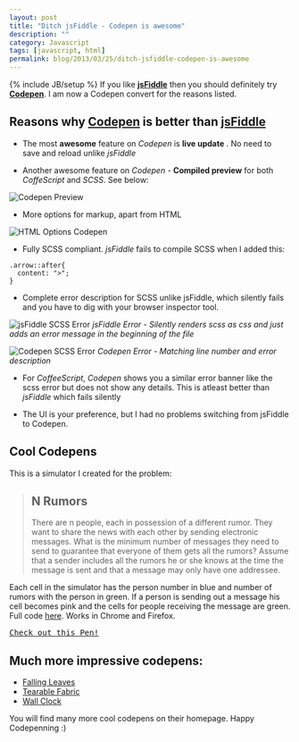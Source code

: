 ```yaml
---
layout: post
title: "Ditch jsFiddle - Codepen is awesome"
description: ""
category: Javascript
tags: [javascript, html]
permalink: blog/2013/03/25/ditch-jsfiddle-codepen-is-awesome
---
```

{% include JB/setup %}
If you like __[jsFiddle](http://jsfiddle.net)__ then you should definitely try __[Codepen](http://codepen.io)__. I am now a Codepen convert for the reasons listed.

## Reasons why __[Codepen](http://codepen.io)__ is better than __[jsFiddle](http://jsfiddle.net)__

* The most **awesome** feature on *Codepen* is **live update** . No need to save and reload unlike *jsFiddle*

* Another awesome feature on *Codepen* - **Compiled preview** for both *CoffeScript* and *SCSS*. See below:

![Codepen Preview](http://i.imgur.com/2wnXZjZ.png)

* More options for markup, apart from HTML

![HTML Options Codepen](http://i.imgur.com/oH2ZqtY.png)

* Fully SCSS compliant. *jsFiddle* fails to compile SCSS when I added this:
```
.arrow::after{
  content: ">";
}
```

* Complete error description for SCSS unlike jsFiddle, which silently fails and you have to dig with your browser inspector tool.
 
![jsFiddle SCSS Error](http://i.imgur.com/7ZXOUGS.png)
*jsFiddle Error - Silently renders scss as css and just adds an error message in the beginning of the file*

![Codepen SCSS Error](http://i.imgur.com/E3MMdXV.png)
*Codepen Error - Matching line number and error description*

* For *CoffeeScript*, *Codepen* shows you a similar error banner like the scss error but does not show any details. This is atleast better than *jsFiddle* which fails silently

* The UI is your preference, but I had no problems switching from jsFiddle to Codepen.

## Cool Codepens

This is a simulator I created for the problem:

> ## N Rumors
> 
> There are n people, each in possession of a different rumor. They want to share the news with each 
> other by sending electronic messages. What is the minimum number of messages they need to send 
> to guarantee that everyone of them gets all the rumors? Assume that a sender includes all the 
> rumors he or she knows at the time the message is sent and that a message may only have one 
> addressee.

Each cell in the simulator has the person number in blue and number of rumors with the person in green. If a person is sending out a message his cell becomes pink and the cells for people receiving the message are green. Full code [here](http://codepen.io/shadabahmed/pen/EItGg). Works in Chrome and Firefox.

<pre class="codepen" data-height="520" data-type="result" data-href="EItGg" data-user="shadabahmed" data-safe="true"><code></code><a href="http://codepen.io/shadabahmed/pen/EItGg">Check out this Pen!</a></pre>
<script async src="http://codepen.io/assets/embed/ei.js"></script>

## Much more impressive codepens:

* [Falling Leaves](http://codepen.io/anandylaanbaatar/pen/tqdmv)
* [Tearable Fabric](http://codepen.io/anon/pen/Jveaj)
* [Wall Clock](http://codepen.io/tylerbre/pen/gqdnA)

You will find many more cool codepens on their homepage. Happy Codepenning :)

